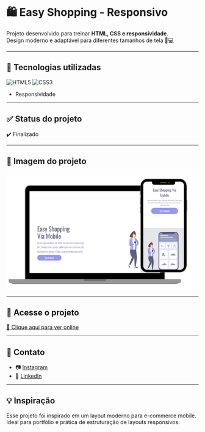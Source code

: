 # 🛍️ Easy Shopping - Responsivo

Projeto desenvolvido para treinar **HTML, CSS e responsividade**.  
Design moderno e adaptável para diferentes tamanhos de tela 📱💻

---

## 🚀 Tecnologias utilizadas

![HTML5](https://img.shields.io/badge/HTML5-E34F26?style=for-the-badge&logo=html5&logoColor=white)
![CSS3](https://img.shields.io/badge/CSS3-1572B6?style=for-the-badge&logo=css3&logoColor=white)
- Responsividade
---

## ✅ Status do projeto

✔️ Finalizado

---

## 📸 Imagem do projeto

<img src="https://github.com/jvnakachima-dev/easy-shopping-responsivo/blob/main/assets/Beige%20Minimalist%20Mockup%20Instagram%20Post.png?raw=true">

---

## 🔗 Acesse o projeto

[🔗 Clique aqui para ver online](https://jvnakachima-dev.github.io/easy-shopping-responsivo/)

---

## 📱 Contato

- 📷 [Instagram](https://instagram.com/jv-nakachima)
- 💼 [LinkedIn](https://linkedin.com/in/jv_nakachima)

---

## 💡 Inspiração

Esse projeto foi inspirado em um layout moderno para e-commerce mobile.  
Ideal para portfólio e prática de estruturação de layouts responsivos.
